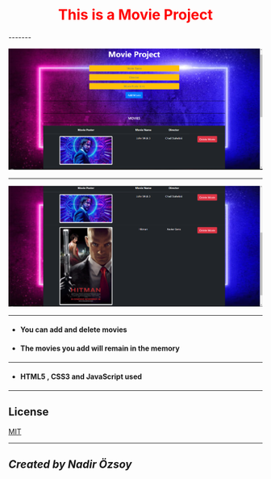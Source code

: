 <div style="color: red; text-align: center;">
  
  # This is a Movie Project 

</div>
-------


![ss1](/img/ss1.png "ss1")

-------
![ss2](/img/ss2.png "ss2")

--------
* #### You can add and delete movies
* #### The movies you add will remain in the memory
----------
* #### HTML5 , CSS3 and JavaScript used
---------
## License
[MIT](https://choosealicense.com/licenses/mit/)

--------
## ***Created by Nadir Özsoy***